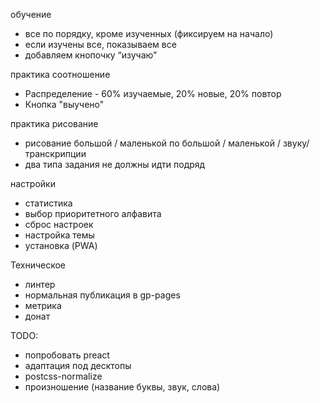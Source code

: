 обучение
- все по порядку, кроме изученных (фиксируем на начало)
- если изучены все, показываем все
- добавляем кнопочку “изучаю”

практика соотношение
- Распределение - 60% изучаемые, 20% новые, 20% повтор
- Кнопка "выучено"

практика рисование
- рисование большой / маленькой по большой / маленькой / звуку/транскрипции
- два типа задания не должны идти подряд

настройки
- статистика
- выбор приоритетного алфавита
- сброс настроек
- настройка темы
- установка (PWA)

Техническое
- линтер
- нормальная публикация в gp-pages
- метрика
- донат

TODO: 
- попробовать preact
- адаптация под десктопы
- postcss-normalize
- произношение (название буквы, звук, слова)
